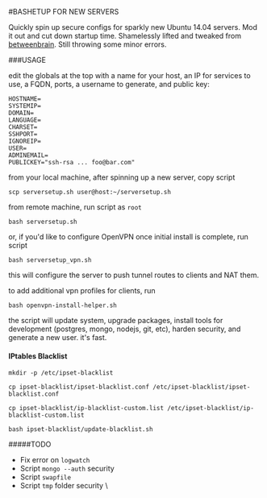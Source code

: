 #BASHETUP FOR NEW SERVERS

Quickly spin up secure configs for sparkly new Ubuntu 14.04 servers. Mod it out and cut down startup time. Shamelessly lifted and tweaked from [betweenbrain](https://github.com/betweenbrain/ubuntu-web-server-build-script). Still throwing some minor errors.

###USAGE

edit the globals at the top with a name for your host, an IP for services to use, a FQDN, ports, a username to generate, and public key:
```
HOSTNAME=
SYSTEMIP=
DOMAIN=
LANGUAGE=
CHARSET=
SSHPORT=
IGNOREIP=
USER=
ADMINEMAIL=
PUBLICKEY="ssh-rsa ... foo@bar.com"
```

from your local machine, after spinning up a new server, copy script
```
scp serversetup.sh user@host:~/serversetup.sh
```

from remote machine, run script as `root`
```
bash serversetup.sh
```

or, if you'd like to configure OpenVPN once initial install is complete, run script
```
bash serversetup_vpn.sh
```
this will configure the server to push tunnel routes to clients and NAT them.

to add additional vpn profiles for clients, run
```
bash openvpn-install-helper.sh
```

the script will update system, upgrade packages, install tools for development (postgres, mongo, nodejs, git, etc), harden security, and generate a new user. it's fast.

#### IPtables Blacklist

```
mkdir -p /etc/ipset-blacklist
```
```
cp ipset-blacklist/ipset-blacklist.conf /etc/ipset-blacklist/ipset-blacklist.conf
```
```
cp ipset-blacklist/ip-blacklist-custom.list /etc/ipset-blacklist/ip-blacklist-custom.list
```
```
bash ipset-blacklist/update-blacklist.sh
```

#####TODO
* Fix error on `logwatch`
* Script `mongo --auth` security
* Script `swapfile`
* Script `tmp` folder security
\\
